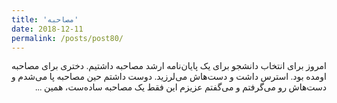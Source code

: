 ```yaml
---
title: 'مصاحبه'
date: 2018-12-11
permalink: /posts/post80/
---
```

<div align="justify" dir="rtl" style="font-family:vazir;">

امروز برای انتخاب دانشجو برای یک پایان‌نامه ارشد مصاحبه داشتیم. دختری برای مصاحبه اومده بود. استرس داشت و دست‌هاش می‌لرزید. دوست داشتم حین مصاحبه پا می‌شدم و دست‌هاش رو می‌گرفتم و می‌گفتم عزیزم این فقط یک مصاحبه ساده‌ست، همین ...

</div>
